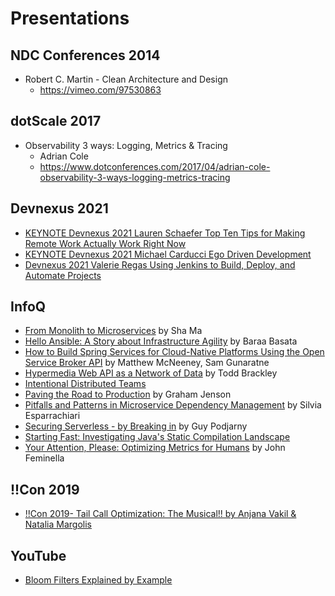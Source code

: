 # Presentations
## NDC Conferences 2014
* Robert C. Martin - Clean Architecture and Design
  * https://vimeo.com/97530863

## dotScale 2017
* Observability 3 ways: Logging, Metrics & Tracing
  * Adrian Cole
  * https://www.dotconferences.com/2017/04/adrian-cole-observability-3-ways-logging-metrics-tracing

## Devnexus 2021
* [KEYNOTE Devnexus 2021 Lauren Schaefer Top Ten Tips for Making Remote Work Actually Work Right Now](https://www.youtube.com/watch?v=atxJEVQvvCs)
* [KEYNOTE Devnexus 2021 Michael Carducci Ego Driven Development](https://www.youtube.com/watch?v=tsHecVMyM5s)
* [Devnexus 2021 Valerie Regas Using Jenkins to Build, Deploy, and Automate Projects](https://www.youtube.com/watch?v=ZjAfEGubG6Q)

## InfoQ
* [From Monolith to Microservices](https://www.infoq.com/presentations/github-rails-monolith-microservices) by Sha Ma
* [Hello Ansible: A Story about Infrastructure Agility](https://www.infoq.com/presentations/ansible-automation-principles) by Baraa Basata
* [How to Build Spring Services for Cloud-Native Platforms Using the Open Service Broker API](https://www.infoq.com/presentations/pivotal-service-broker-api) by Matthew McNeeney, Sam Gunaratne
* [Hypermedia Web API as a Network of Data](https://www.infoq.com/presentations/data-hypermedia-rest) by Todd Brackley
* [Intentional Distributed Teams](https://www.infoq.com/presentations/intentional-distributed-team/)
* [Paving the Road to Production](https://www.infoq.com/presentations/deploy-pipelines-coinbase/) by Graham Jenson
* [Pitfalls and Patterns in Microservice Dependency Management](https://www.infoq.com/presentations/microservices-dependency-management/) by Silvia Esparrachiari
* [Securing Serverless - by Breaking in](https://www.infoq.com/presentations/serverless-security-2018) by Guy Podjarny
* [Starting Fast: Investigating Java's Static Compilation Landscape](https://www.infoq.com/presentations/java-start-fast-graal-substrate/)
* [Your Attention, Please: Optimizing Metrics for Humans](https://www.infoq.com/presentations/data-visualization-metrics-humans) by John Feminella

## !!Con 2019
* [!!Con 2019- Tail Call Optimization: The Musical!! by Anjana Vakil & Natalia Margolis](https://www.youtube.com/watch?v=-PX0BV9hGZY)

## YouTube
* [Bloom Filters Explained by Example](https://www.youtube.com/watch?v=gBygn3cVP80)
